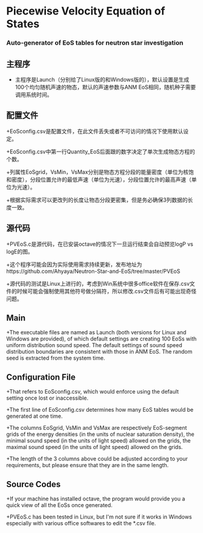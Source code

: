 # Piecewise Velocity Equation of States
### Auto-generator of EoS tables for neutron star investigation
## 主程序
+ 主程序是Launch（分别给了Linux版的和Windows版的），默认设置是生成100个均匀随机声速的物态，默认的声速参数与ANM EoS相同，随机种子需要调用系统时间。

## 配置文件
+EoSconfig.csv是配置文件，在此文件丢失或者不可访问的情况下使用默认设定。

+EoSconfig.csv中第一行Quantity_EoS后面跟的数字决定了单次生成物态方程的个数。

+列属性EoSgrid，VsMin，VsMax分别是物态方程分段的能量密度（单位为核饱和密度），分段位置允许的最低声速（单位为光速），分段位置允许的最高声速（单位为光速）。

+根据实际需求可以更改列的长度让物态分段更密集，但是务必确保3列数据的长度一致。

## 源代码
+PVEoS.c是源代码，在已安装octave的情况下一旦运行结束会自动预览logP vs logE的图。

+这个程序可能会因为实际使用需求持续更新，发布地址为https://github.com/Ahyaya/Neutron-Star-and-EoS/tree/master/PVEoS

+源代码的测试是Linux上进行的，考虑到Win系统中很多office软件在保存.csv文件的时候可能会强制使用其他符号做分隔符，所以修改.csv文件后有可能出现奇怪问题。


## Main
+The executable files are named as Launch (both versions for Linux and Windows are provided), of which default settings are creating 100 EoSs with uniform distribution sound speed. The default settings of sound speed distribution boundaries are consistent with those in ANM EoS. The random seed is extracted from the system time.

## Configuration File
+That refers to EoSconfig.csv, which would enforce using the default setting once lost or inaccessible.

+The first line of EoSconfig.csv determines how many EoS tables would be generated at one time.

+The columns EoSgrid, VsMin and VsMax are respectively EoS-segment grids of the energy densities (in the units of nuclear saturation density), the minimal sound speed (in the units of light speed) allowed on the grids, the maximal sound speed (in the units of light speed) allowed on the grids.

+The length of the 3 columns above could be adjusted according to your requirements, but please ensure that they are in the same length.

## Source Codes
+If your machine has installed octave, the program would provide you a quick view of all the EoSs once generated.

+PVEoS.c has been tested in Linux, but I'm not sure if it works in Windows especially with various office softwares to edit the *.csv file.
